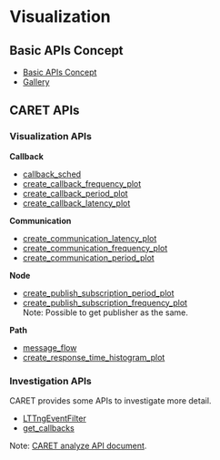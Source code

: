 # Visualization

## Basic APIs Concept

- [Basic APIs Concept](./concept/basic_api_concept.md)
- [Gallery](../gallery.md)

## CARET APIs

### Visualization APIs

**Callback**

- [callback_sched](./visualization_api/callback_scheduling_visualization.md)
- [create_callback_frequency_plot](./visualization_api/callback_information#execution-frequency)
- [create_callback_period_plot](./visualization_api/callback_information#period)
- [create_callback_latency_plot](./visualization_api/callback_information#latency)

**Communication**

- [create_communication_latency_plot](./visualization_api/communication_information)
- [create_communication_frequency_plot](./visualization_api/communication_information)
- [create_communication_period_plot](./visualization_api/communication_information)

**Node**

- [create_publish_subscription_period_plot](./visualization_api/pub_sub_information)
- [create_publish_subscription_frequency_plot](./visualization_api/pub_sub_information)
  <br>Note: Possible to get publisher as the same.

**Path**

- [message_flow](./visualization_api/message_flow.md)
- [create_response_time_histogram_plot](./visualization_api/response_time)

### Investigation APIs

CARET provides some APIs to investigate more detail.

- [LTTngEventFilter](./investigation_api/lttng_event_filter.md)
- [get_callbacks](./investigation_api/investigate_behavior.md)

Note: [CARET analyze API document](https://tier4.github.io/CARET_analyze/).
